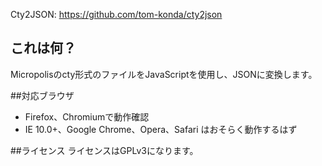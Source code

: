Cty2JSON: https://github.com/tom-konda/cty2json

## これは何？
Micropolisのcty形式のファイルをJavaScriptを使用し、JSONに変換します。

##対応ブラウザ
* Firefox、Chromiumで動作確認
* IE 10.0+、Google Chrome、Opera、Safari はおそらく動作するはず

##ライセンス
ライセンスはGPLv3になります。

